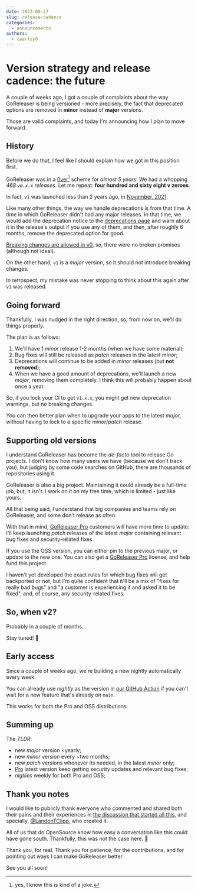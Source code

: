 ```yaml
---
date: 2023-09-27
slug: release-cadence
categories:
  - announcements
authors:
  - caarlos0
---
```


# Version strategy and release cadence: the future

A couple of weeks ago, I got a couple of complaints about the way GoReleaser
is being versioned - more precisely, the fact that deprecated options are
removed in **minor** instead of **major** versions.

Those are valid complaints, and today I'm announcing how I plan to move forward.

<!-- more -->

## History

Before we do that, I feel like I should explain how we got in this position
first.

GoReleaser was in a [0ver](https://0ver.org)[^joke] scheme for _almost 5 years_.
We had a whopping _468 `v0.x.x` releases_.
Let me repeat: **four hundred and sixty eight v zeroes**.

[^joke]: yes, I know this is kind of a joke.

In fact, `v1` was launched less than 2 years ago, in [November, 2021][v1].

Like many other things, the way we handle deprecations is from that time.
A time in which GoReleaser didn't had any major releases.
In that time, we would add the deprecation notice to the
[deprecations page][deprecations] and warn about it in the release's output
if you use any of them, and then, after roughly 6 months,
remove the deprecated option for good.

[Breaking changes are allowed in v0][semver-si4], so, there were no broken
promises (although not ideal).

On the other hand, `v1` is a _major_ version, so it should not introduce
breaking changes.

In retrospect, my mistake was never stopping to think about this again after
`v1` was released.

[semver-si4]: https://semver.org/#spec-item-4

## Going forward

Thankfully, I was nudged in the right direction, so, from now on, we'll do
things properly.

The plan is as follows:

1. We'll have 1 _minor_ release 1-2 months (when we have some material);
1. Bug fixes will still be released as _patch_ releases in the latest _minor_;
1. Deprecations will continue to be added in _minor_ releases (but **not
   removed**);
1. When we have a good amount of deprecations, we'll launch a new _major_,
   removing them completely.
   I think this will probably happen about once a year.

So, if you lock your CI to get `v1.x.x`, you might get new deprecation
warnings, but no breaking changes.

You can then better plan when to upgrade your apps to the latest _major_,
without having to lock to a specific _minor_/_patch_ release.

## Supporting old versions

I understand GoReleaser has become the _de-facto_ tool to release Go projects.
I don't know how many users we have (because we don't track you), but judging by
some code searches on GitHub, there are thousands of repositories using it.

GoReleaser is also a big project.
Maintaining it could already be a full-time job, but, it isn't.
I work on it on my free time, which is limited - just like yours.

All that being said, I understand that big companies and teams rely on
GoReleaser, and some don't release as often.

With that in mind, [GoReleaser Pro][gpro] customers will have more time to
update: I'll keep launching _patch_ releases of the latest _major_ containing
relevant bug fixes and security-related fixes.

If you use the OSS version, you can either pin to the previous major, or update
to the new one.
You can also get a [GoReleaser Pro][gpro] license, and help fund this project.

I haven't yet developed the exact rules for which bug fixes will get backported
or not, but I'm quite confident that it'll be a mix of "fixes for really bad
bugs" and "a customer is experiencing it and asked it to be fixed", and, of
course, any security-related fixes.

## So, when v2?

Probably in a couple of months.

Stay tuned! 📰

## Early access

Since a couple of weeks ago, we're building a new nightly automatically every
week.

You can already use _nightly_ as the version in [our GitHub Action][gha] if
you can't wait for a new feature that's already on `main`.

This works for both the Pro and OSS distributions.

## Summing up

The _TLDR_:

- new _major_ version ~yearly;
- new _minor_ version every ~two months;
- new _patch_ versions whenever its needed, in the latest _minor_ only;
- [Pro][gpro] latest version keep getting security updates and relevant bug fixes;
- _nigtlies_ weekly for both Pro and OSS;

## Thank you notes

I would like to publicly thank everyone who commented and shared both their
pains and their experiences in [the discussion that started all this][dis],
and specially, [@LandonTClipp](https://github.com/LandonTClipp), who created it.

All of us that do OpenSource know how easy a conversation like this could have
gone south. Thankfully, this was not the case here. 💌

Thank you, for real.
Thank you for patience, for the contributions, and for pointing out ways I can
make GoReleaser better.

See you all soon!

[v1]: ./2021-11-14-goreleaser-v1.md
[deprecations]: ../../deprecations.md
[dis]: https://github.com/orgs/goreleaser/discussions/4169
[gpro]: ../../pro.md
[gha]: https://github.com/goreleaser/goreleaser-action
[Sponsors]: https://github.com/caarlos0
